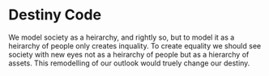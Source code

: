 # Destiny Code

We model society as a heirarchy, and rightly so, but to model it as a heirarchy of people only creates inquality. To create equality we should see society with new eyes not as a heirarchy of people but as a hierarchy of assets. This remodelling of our outlook would truely change our destiny.
